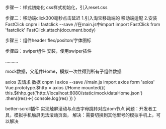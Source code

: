 步骤一：样式初始化
css样式初始化，引入reset.css

步骤二：移动端click300毫秒点击延迟
1.引入淘宝移动端的 移动端适配
<meta name="viewport" content="width=device-width,initial-scale=1,minimum-scale=1,maximum-scale=1,user-scalable=no,viewport-fit=cover">
2.安装FastClick
cnpm i fastclick --save
//在main.js中import 
import FastClick from 'fastclick'
FastClick.attach(document.body)

步骤三：组件header
flex/positon/字体图标

步骤四：swiper组件
安装，使用swiper插件

..........

mock数据，父组件Home，模拟一次性得到所有子组件数据

axios 去请求 数据
cnpm i axios --save
//main.js
import axios form 'axios'
Vue.prototype.$http = axios
//Home
mounted(){
	this.$thhp.get('http://localhost:8080/static/mock/dataHome.json')
	.then((res)=>{
		console.log(res)
	})
}


better-scroll插件
实现触屏滚动与点击字母跳转对应dom节点
问题：开发者工具，模拟手机触屏无法滚动页面，
解决：需要切换到其他型号的模拟手机上，可以解决
